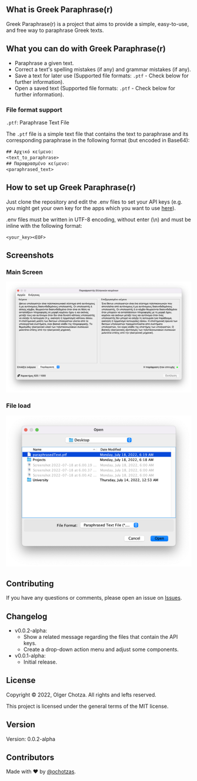 ## What is Greek Paraphrase(r)

Greek Paraphrase(r) is a project that aims to provide a simple, easy-to-use, and free way to paraphrase Greek texts.

## What you can do with Greek Paraphrase(r)

- Paraphrase a given text.
- Correct a text's spelling mistakes (if any) and grammar mistakes (if any).
- Save a text for later use (Supported file formats: `.ptf` - Check below for further information).
- Open a saved text (Supported file formats: `.ptf` - Check below for further information).

### File format support

`.ptf`: Paraphrase Text File

The `.ptf` file is a simple text file that contains the text to paraphrase and its corresponding paraphrase in the following format (but encoded in Base64):

```
## Αρχικό κείμενο:
<text_to_paraphrase>
## Παραφρασμένο κείμενο:
<paraphrased_text>
```

## How to set up Greek Paraphrase(r)

Just clone the repository and edit the .env files to set your API keys (e.g. you might get your own key for the apps which you want to use [here](https://rapidapi.com/hub)).

.env files must be written in UTF-8 encoding, without enter (\n) and must be inline with the following format:

```
<your_key><EOF>
```


## Screenshots

### Main Screen
<img src="https://raw.githubusercontent.com/ochotzas/GreekParaphraserDesktop/main/screenshots/main_screen_on_action.png" width="600">

### File load
<img src="https://raw.githubusercontent.com/ochotzas/GreekParaphraserDesktop/main/screenshots/file_load.png" width="600">

## Contributing

If you have any questions or comments, please open an issue on [Issues](https://github.com/ochotzas/GreekParaphraserDesktop/issues).

## Changelog

- v0.0.2-alpha:
    * Show a related message regarding the files that contain the API keys.
    * Create a drop-down  action menu and adjust some components.
- v0.0.1-alpha:
  * Initial release.

## License

Copyright © 2022, Olger Chotza. All rights and lefts reserved.

This project is licensed under the general terms of the MIT license.

## Version

Version: 0.0.2-alpha

## Contributors

Made with ❤ by [@ochotzas](https://github.com/ochotzas).
